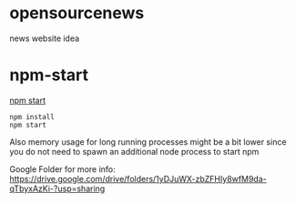 # opensourcenews
news website idea 

# npm-start

[npm start](https://www.npmjs.org/doc/cli/npm-start.html) 

```
npm install 
npm start
```


Also memory usage for long running processes might be a bit lower since you do not need to spawn an additional node process to start npm

Google Folder for more info: https://drive.google.com/drive/folders/1yDJuWX-zbZFHIy8wfM9da-qTbyxAzKi-?usp=sharing
